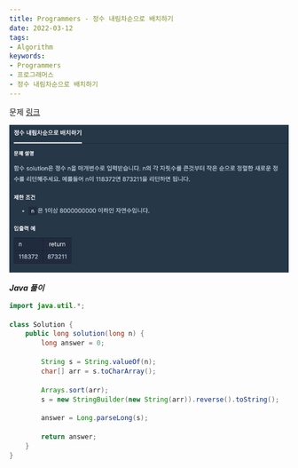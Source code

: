 ```yaml
---
title: Programmers - 정수 내림차순으로 배치하기
date: 2022-03-12
tags:
- Algorithm
keywords:
- Programmers
- 프로그래머스
- 정수 내림차순으로 배치하기
---
```


문제 [링크](https://school.programmers.co.kr/learn/courses/30/lessons/12933)

![](img.png)

_**Java 풀이**_
```java
import java.util.*;

class Solution {
    public long solution(long n) {
        long answer = 0;
        
        String s = String.valueOf(n);
        char[] arr = s.toCharArray();
        
        Arrays.sort(arr);
        s = new StringBuilder(new String(arr)).reverse().toString();
        
        answer = Long.parseLong(s);
        
        return answer;
    }
}
```
